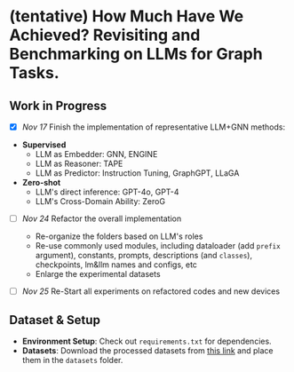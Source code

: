 # (tentative) How Much Have We Achieved? Revisiting and Benchmarking on LLMs for Graph Tasks.



## Work in Progress 

- [x] *Nov 17* Finish the implementation of representative LLM+GNN methods:
       
 *  **Supervised**
      * LLM as Embedder: GNN, ENGINE
      * LLM as Reasoner: TAPE
      * LLM as Predictor: Instruction Tuning, GraphGPT, LLaGA
 * **Zero-shot**
      * LLM's direct inference: GPT-4o, GPT-4
      * LLM's Cross-Domain Ability: ZeroG

- [ ] *Nov 24* Refactor the overall implementation
  * Re-organize the folders based on LLM's roles
  * Re-use commonly used modules, including dataloader (add `prefix` argument), constants, prompts, descriptions (and `classes`), checkpoints, lm&llm names and configs, etc
  * Enlarge the experimental datasets

- [ ] *Nov 25* Re-Start all experiments on refactored codes and new devices 

## Dataset & Setup

- **Environment Setup**: Check out `requirements.txt` for dependencies.
- **Datasets**: Download the processed datasets from [this link](https://drive.google.com/drive/folders/1WfBIPA3dMd8qQZ6QlQRg9MIFGMwnPdFj) and place them in the `datasets` folder.


